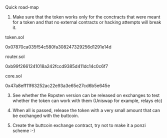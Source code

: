 
Quick road-map


1. Make sure that the token works only for the conctracts that were meant for a token and that no external contracts or hacking attempts will break it.

token.sol

0x07870ca035f54c580fa308247329256d1291e14d


router.sol

0xb99f2661241018a242fccd9385d411dc14c0c6f7


core.sol

0x47a8eff11f63252ac22e93a3e65e27cd6b5e645e




3. See whether the Ropsten version can be released on exchanges to test whether the token can work with them (Uniswap for example, relays etc)

4. When all is passed, release the token with a very small amount that can be exchanged with the buttcoin.

5. Create the buttcoin exchange contract, try not to make it a ponzi scheme :-)
